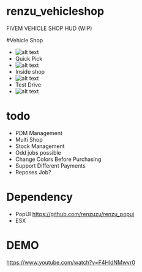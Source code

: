 # renzu_vehicleshop
FIVEM VEHICLE SHOP HUD (WIP)

#Vehicle Shop
- ![alt text](https://i.imgur.com/zXDIuqm.png)
- Quick Pick
- ![alt text](https://i.imgur.com/f5w3VgE.png)
- Inside shop
- ![alt text](https://i.imgur.com/vkNWRfw.png)
- Test Drive
- ![alt text](https://i.imgur.com/apcGFUT.png)

# todo
- PDM Management
- Multi Shop
- Stock Management
- Odd jobs possible
- Change Colors Before Purchasing
- Support Different Payments
- Reposes Job?

# Dependency
- PopUI https://github.com/renzuzu/renzu_popui
- ESX

# DEMO
https://www.youtube.com/watch?v=F4HldNMwvr0
